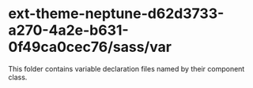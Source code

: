 # ext-theme-neptune-d62d3733-a270-4a2e-b631-0f49ca0cec76/sass/var

This folder contains variable declaration files named by their component class.
